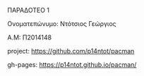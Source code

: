 ΠΑΡΑΔΟΤΕΟ 1

Ονοματεπώνυμο: Ντότσιος Γεώργιος 

Α.Μ: Π2014148

project: https://github.com/p14ntot/pacman

gh-pages: https://p14ntot.github.io/pacman/
